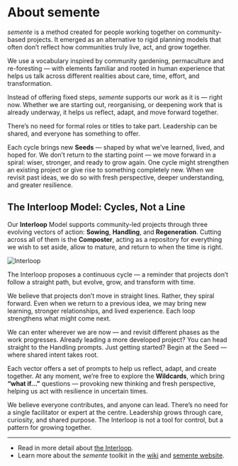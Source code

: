 # About semente

_semente_ is a method created for people working together on community-based projects. It emerged as an alternative to rigid planning models that often don’t reflect how communities truly live, act, and grow together.

We use a vocabulary inspired by community gardening, permaculture and re-foresting — with elements familiar and rooted in human experience that helps us talk across different realities about care, time, effort, and transformation.

Instead of offering fixed steps, _semente_ supports our work as it is — right now. Whether we are starting out, reorganising, or deepening work that is already underway, it helps us reflect, adapt, and move forward together.

There’s no need for formal roles or titles to take part. Leadership can be shared, and everyone has something to offer.

Each cycle brings new **Seeds** — shaped by what we’ve learned, lived, and hoped for. We don’t return to the starting point — we move forward in a spiral: wiser, stronger, and ready to grow again. One cycle might strengthen an existing project or give rise to something completely new. When we revisit past ideas, we do so with fresh perspective, deeper understanding, and greater resilience.

## The Interloop Model: Cycles, Not a Line

Our **Interloop** Model supports community-led projects through three evolving vectors of action: **Sowing**, **Handling**, and **Regeneration**. Cutting across all of them is the **Composter**, acting as a repository for everything we wish to set aside, allow to mature, and return to when the time is right.

![Interloop](../03/interloop/interloop.png)

The Interloop proposes a continuous cycle — a reminder that projects don’t follow a straight path, but evolve, grow, and transform with time.

We believe that projects don’t move in straight lines. Rather, they spiral forward. Even when we return to a previous idea, we may bring new learning, stronger relationships, and lived experience. Each loop strengthens what might come next.

We can enter wherever we are now — and revisit different phases as the work progresses. Already leading a more developed project? You can head straight to the Handling prompts. Just getting started? Begin at the Seed — where shared intent takes root.

Each vector offers a set of prompts to help us reflect, adapt, and create together. At any moment, we’re free to explore the **Wildcards**, which bring __“what if…”__ questions — provoking new thinking and fresh perspective, helping us act with resilience in uncertain times.

We believe everyone contributes, and anyone can lead. There’s no need for a single facilitator or expert at the centre. Leadership grows through care, curiosity, and shared purpose.
The Interloop is not a tool for control, but a pattern for growing together.

---

- Read in more detail about [the Interloop](../0.3/interloop).
- Learn more about the _semente_ toolkit in the [wiki](https://fonte.wiki/projetos/semente_en) and [semente website](https://semente.de).
